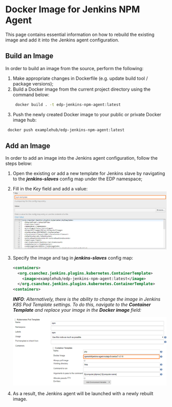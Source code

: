 # Docker Image for Jenkins NPM Agent

This page contains essential information on how to rebuild the existing image and add it into the Jenkins agent configuration.

## Build an Image

In order to build an image from the source, perform the following:

1. Make appropriate changes in Dockerfile (e.g. update build tool / package versions);
2. Build a Docker image from the current project directory using the command below:
   ```bash
    docker build . -t edp-jenkins-npm-agent:latest
   ```
3.  Push the newly created Docker image to your public or private Docker image hub:
   ```bash
    docker push examplehub/edp-jenkins-npm-agent:latest
   ```

## Add an Image

In order to add an image into the Jenkins agent configuration, follow the steps below:

1. Open the existing or add a new template for Jenkins slave by navigating to the ***jenkins-slaves*** config map under the EDP namespace;
2. Fill in the _Key_ field and add a value:
   ![config-map](readme-resource/edit_js_configmap.png  "config-map")
3. Specify the image and tag in ***jenkins-slaves*** config map:
    ```xml
    <containers>
      <org.csanchez.jenkins.plugins.kubernetes.ContainerTemplate>
        <image>examplehub/edp-jenkins-npm-agent:latest</image>
      </org.csanchez.jenkins.plugins.kubernetes.ContainerTemplate>
    <containers>
    ```
   _**INFO**: Alternatively, there is the ability to change the image in Jenkins K8S Pod Template settings. 
   To do this, navigate to the ***Container Template*** and replace your image in the ***Docker image*** field:_ 
   
   ![jenkins_k8s_pod_template](readme-resource/jenkins_k8s_pod_template.png "jenkins_k8s_pod_template")
   
4. As a result, the Jenkins agent will be launched with a newly rebuilt image.
